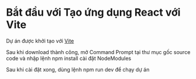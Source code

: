 <h1>Bắt đầu với Tạo ứng dụng React với Vite</h1>
<p>Dự án được khởi tạo với <a href="https://www.w3schools.com](https://vitejs.dev/guide/" target="_blank">Vite</a></p>
<p>Sau khi download thành công, mở Command Prompt tại thư mục gốc source code và nhập lệnh npm install cài đặt NodeModules </p>
<p>Sau khi cài đặt xong, dùng lệnh npm run dev để chạy dự án</p>
